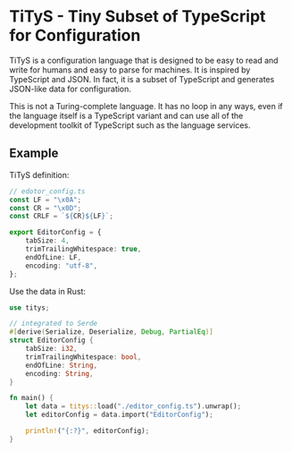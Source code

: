 # TiTyS - Tiny Subset of TypeScript for Configuration

TiTyS is a configuration language that is designed to be easy to read and write for humans and easy to parse for machines. It is inspired by TypeScript and JSON. In fact, it is a subset of TypeScript and generates JSON-like data for configuration.

This is not a Turing-complete language. It has no loop in any ways, even if the language itself is a TypeScript variant and can use all of the development toolkit of TypeScript such as the language services.

## Example

TiTyS definition:

```ts
// edotor_config.ts
const LF = "\x0A";
const CR = "\x0D";
const CRLF = `${CR}${LF}`;

export EditorConfig = {
    tabSize: 4,
    trimTrailingWhitespace: true,
    endOfLine: LF,
    encoding: "utf-8",
};
```

Use the data in Rust:

```rust
use titys;

// integrated to Serde
#[derive(Serialize, Deserialize, Debug, PartialEq)]
struct EditorConfig {
    tabSize: i32,
    trimTrailingWhitespace: bool,
    endOfLine: String,
    encoding: String,
}

fn main() {
    let data = titys::load("./editor_config.ts").unwrap();
    let editorConfig = data.import("EditorConfig");

    println!("{:?}", editorConfig);
}
